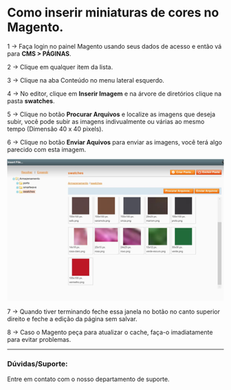 # Como inserir miniaturas de cores no Magento.

1 -> Faça login no painel Magento usando seus dados de acesso e então vá para **CMS > PÁGINAS**.

2 -> Clique em qualquer item da lista.

3 -> Clique na aba Conteúdo no menu lateral esquerdo.

4 -> No editor, clique em **Inserir Imagem** e na árvore de diretórios clique na pasta **swatches**.

5 -> Clique no botão **Procurar Arquivos** e localize as imagens que deseja subir, você pode subir as imagens indivualmente ou várias ao mesmo tempo (Dimensão 40 x 40 pixels).

6 -> Clique no botão **Enviar Aquivos** para enviar as imagens, você terá algo parecido com esta imagem.

![swatches](https://github.com/Oficina-do-Dev/Tutoriais/blob/main/Magento_1/12%20-%20Como%20inserir%20miniaturas%20de%20cores/images/image1.png)

7 -> Quando tiver terminando feche essa janela no botão no canto superior direito e feche a edição da página sem salvar.

8 -> Caso o Magento peça para atualizar o cache, faça-o imadiatamente para evitar problemas.

<hr>

### Dúvidas/Suporte:
Entre em contato com o nosso departamento de suporte.